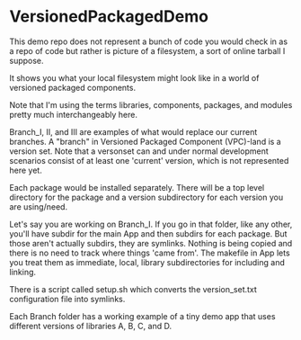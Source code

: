 # VersionedPackagedDemo

This demo repo does not represent a bunch of code you would check in as a repo of code but rather is picture of a filesystem, a sort of online tarball I suppose.

It shows you what your local filesystem might look like in a world of versioned packaged components.

Note that I'm using the terms libraries, components, packages, and modules pretty much interchangeably here.

Branch_I, II, and III are examples of what would replace our current branches. A "branch" in Versioned Packaged Component (VPC)-land is a version set. Note that a versonset can and under normal development scenarios consist of at least one 'current' version, which is not represented here yet.

Each package would be installed separately. There will be a top level directory for the package and a version subdirectory for each version you are using/need. 

Let's say you are working on Branch_I. If you go in that folder, like any other, you'll have subdir for the main App and then subdirs for each package. But those aren't actually subdirs, they are symlinks. Nothing is being copied and there is no need to track where things 'came from'. The makefile in App lets you treat them as immediate, local, library subdirectories for including and linking.

There is a script called setup.sh which converts the version_set.txt configuration file into symlinks.

Each Branch folder has a working example of a tiny demo app that uses different versions of libraries A, B, C, and D.
